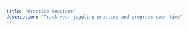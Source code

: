 ```yaml
---
title: "Practice Sessions"
description: "Track your juggling practice and progress over time"
---
```

